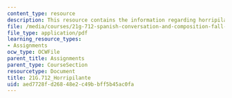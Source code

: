 ```yaml
---
content_type: resource
description: This resource contains the information regarding horripilante.
file: /media/courses/21g-712-spanish-conversation-and-composition-fall-2003/aed7728fd26848e2c49bbff5b45ac0fa_MIT21G_712F03_horri.pdf
file_type: application/pdf
learning_resource_types:
- Assignments
ocw_type: OCWFile
parent_title: Assignments
parent_type: CourseSection
resourcetype: Document
title: 21G.712_Horripilante
uid: aed7728f-d268-48e2-c49b-bff5b45ac0fa
---
```

